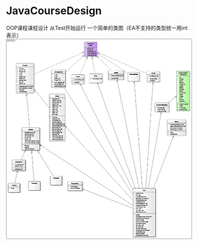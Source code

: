 # JavaCourseDesign

  OOP课程课程设计
  从Test开始运行
  一个简单的类图（EA不支持的类型统一用int表示）
  ![](.\src\resources\classGraph.png)
